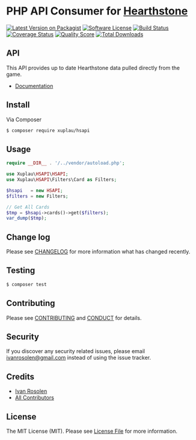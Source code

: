 # PHP API Consumer for [Hearthstone](http://us.battle.net/hearthstone/en/)

[![Latest Version on Packagist][ico-version]][link-packagist]
[![Software License][ico-license]](LICENSE.md)
[![Build Status][ico-travis]][link-travis]
[![Coverage Status][ico-scrutinizer]][link-scrutinizer]
[![Quality Score][ico-code-quality]][link-code-quality]
[![Total Downloads][ico-downloads]][link-downloads]

## API

This API provides up to date Hearthstone data pulled directly from the game.

- [Documentation](https://market.mashape.com/omgvamp/hearthstone)

## Install

Via Composer

``` bash
$ composer require xuplau/hsapi
```

## Usage

``` php
require __DIR__ . '/../vendor/autoload.php';

use Xuplau\HSAPI\HSAPI;
use Xuplau\HSAPI\Filters\Card as Filters;

$hsapi   = new HSAPI;
$filters = new Filters;

// Get All Cards
$tmp = $hsapi->cards()->get($filters);
var_dump($tmp);
```

## Change log

Please see [CHANGELOG](CHANGELOG.md) for more information what has changed recently.

## Testing

``` bash
$ composer test
```

## Contributing

Please see [CONTRIBUTING](CONTRIBUTING.md) and [CONDUCT](CONDUCT.md) for details.

## Security

If you discover any security related issues, please email ivanrosolen@gmail.com instead of using the issue tracker.

## Credits

- [Ivan Rosolen][link-author]
- [All Contributors][link-contributors]

## License

The MIT License (MIT). Please see [License File](LICENSE.md) for more information.

[ico-version]: https://img.shields.io/packagist/v/xuplau/hsapi.svg?style=flat-square
[ico-license]: https://img.shields.io/badge/license-MIT-brightgreen.svg?style=flat-square
[ico-travis]: https://img.shields.io/travis/xuplau/hsapi/master.svg?style=flat-square
[ico-scrutinizer]: https://img.shields.io/scrutinizer/coverage/g/xuplau/hsapi.svg?style=flat-square
[ico-code-quality]: https://img.shields.io/scrutinizer/g/xuplau/hsapi.svg?style=flat-square
[ico-downloads]: https://img.shields.io/packagist/dt/xuplau/hsapi.svg?style=flat-square

[link-packagist]: https://packagist.org/packages/xuplau/hsapi
[link-travis]: https://travis-ci.org/xuplau/hsapi
[link-scrutinizer]: https://scrutinizer-ci.com/g/xuplau/hsapi/code-structure
[link-code-quality]: https://scrutinizer-ci.com/g/xuplau/hsapi
[link-downloads]: https://packagist.org/packages/xuplau/hsapi
[link-author]: https://github.com/ivanrosolen
[link-contributors]: ../../contributors
